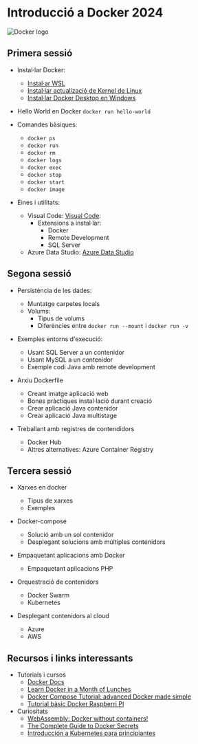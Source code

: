 # Introducció a Docker 2024

<!-- insert Docker logo here -->

![Docker logo](https://logos-marcas.com/wp-content/uploads/2021/03/Docker-Logo.png)

## Primera sessió

* Instal·lar Docker:
  * [Instal·ar WSL](https://docs.microsoft.com/en-us/windows/wsl/install)
  * [Instal·lar actualizació de Kernel de Linux](https://docs.microsoft.com/es-es/windows/wsl/install-manual#step-4---download-the-linux-kernel-update-package)
  * [Instal·lar Docker Desktop en Windows](https://docs.docker.com/desktop/windows/install/)

* Hello World en Docker `docker run hello-world`

* Comandes bàsiques:
  * `docker ps`
  * `docker run`
  * `docker rm`
  * `docker logs`
  * `docker exec`
  * `docker stop`
  * `docker start`
  * `docker image`

* Eines i utilitats:
  * Visual Code: [Visual Code](https://code.visualstudio.com/):
    * Extensions a instal·lar:
      * Docker
      * Remote Development
      * SQL Server
  * Azure Data Studio: [Azure Data Studio](https://azuredatastudio.net/)

## Segona sessió

* Persistència de les dades:
  * Muntatge carpetes locals
  * Volums:
    * Tipus de volums
    * Diferències entre `docker run --mount` i `docker run -v`

* Exemples entorns d'execució:
  * Usant SQL Server a un contenidor
  * Usant MySQL a un contenidor
  * Exemple codi Java amb remote development

* Arxiu Dockerfile
  * Creant imatge aplicació web
  * Bones pràctiques instal·lació durant creació
  * Crear aplicació Java contenidor
  * Crear aplicació Java multistage

* Treballant amb registres de contendidors
  * Docker Hub
  * Altres alternatives: Azure Container Registry

## Tercera sessió

* Xarxes en docker
  * Tipus de xarxes
  * Exemples

* Docker-compose
  * Solució amb un sol contenidor
  * Desplegant solucions amb múltiples contenidors

* Empaquetant aplicacions amb Docker
  * Empaquetant aplicacions PHP

* Orquestració de contenidors
  * Docker Swarm
  * Kubernetes

* Desplegant contenidors al cloud
  * Azure
  * AWS

## Recursos i links interessants

* Tutorials i cursos
  * [Docker Docs](https://docs.docker.com)
  * [Learn Docker in a Month of Lunches](https://diamol.net)
  * [Docker Compose Tutorial: advanced Docker made simple](https://www.educative.io/blog/docker-compose-tutorial)
  * [Tutorial bàsic Docker Raspberri PI](https://blog.330ohms.com/2022/07/30/tutorial-basico-para-usar-docker-en-tu-raspberry-pi/)
* Curiositats
  * [WebAssembly: Docker without containers!](https://wasmlabs.dev/articles/docker-without-containers/)
  * [The Complete Guide to Docker Secrets](https://earthly.dev/blog/docker-secrets/)
  * [Introducción a Kubernetes para principiantes](https://geekflare.com/es/kubernetes-introduction/)
